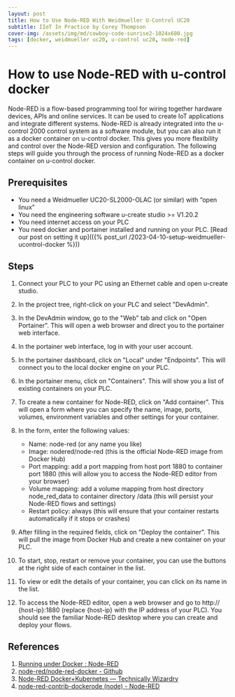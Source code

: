 ```yaml
---
layout: post
title: How to Use Node-RED With Weidmueller U-Control UC20
subtitle: IIoT In Practice by Corey Thompson
cover-img: /assets/img/md/cowboy-code-sunrise2-1024x680.jpg
tags: [docker, weidmueller uc20, u-control uc20, node-red]
---
```


# How to use Node-RED with u-control docker

Node-RED is a flow-based programming tool for wiring together hardware devices, APIs and online services. It can be used to create IoT applications and integrate different systems. Node-RED is already integrated into the u-control 2000 control system as a software module, but you can also run it as a docker container on u-control docker. This gives you more flexibility and control over the Node-RED version and configuration. The following steps will guide you through the process of running Node-RED as a docker container on u-control docker.

## Prerequisites

- You need a Weidmueller UC20-SL2000-OLAC (or similar) with “open linux”
- You need the engineering software u-create studio >= V1.20.2
- You need internet access on your PLC
- You need docker and portainer installed and running on your PLC. [Read our post on setting it up](({% post_url /2023-04-10-setup-weidmueller-ucontrol-docker %}))

## Steps

1. Connect your PLC to your PC using an Ethernet cable and open u-create studio.
2. In the project tree, right-click on your PLC and select "DevAdmin".
3. In the DevAdmin window, go to the "Web" tab and click on "Open Portainer". This will open a web browser and direct you to the portainer web interface.
4. In the portainer web interface, log in with your user account.
5. In the portainer dashboard, click on "Local" under "Endpoints". This will connect you to the local docker engine on your PLC.
6. In the portainer menu, click on "Containers". This will show you a list of existing containers on your PLC.
7. To create a new container for Node-RED, click on "Add container". This will open a form where you can specify the name, image, ports, volumes, environment variables and other settings for your container.
8. In the form, enter the following values:

    - Name: node-red (or any name you like)
    - Image: nodered/node-red (this is the official Node-RED image from Docker Hub)
    - Port mapping: add a port mapping from host port 1880 to container port 1880 (this will allow you to access the Node-RED editor from your browser)
    - Volume mapping: add a volume mapping from host directory node_red_data to container directory /data (this will persist your Node-RED flows and settings)
    - Restart policy: always (this will ensure that your container restarts automatically if it stops or crashes)

9. After filling in the required fields, click on "Deploy the container". This will pull the image from Docker Hub and create a new container on your PLC.
10. To start, stop, restart or remove your container, you can use the buttons at the right side of each container in the list.
11. To view or edit the details of your container, you can click on its name in the list.
12. To access the Node-RED editor, open a web browser and go to http:// {host-ip}:1880 (replace {host-ip} with the IP address of your PLC). You should see the familiar Node-RED desktop where you can create and deploy your flows.

## References

1. [Running under Docker : Node-RED](https://nodered.org/docs/getting-started/docker)
2. [node-red/node-red-docker - Github](https://github.com/node-red/node-red-docker)
3. [Node-RED Docker+Kubernetes — Technically Wizardry](https://www.technicallywizardry.com/node-red-docker-kubernetes/)
4. [node-red-contrib-dockerode (node) - Node-RED](https://flows.nodered.org/node/node-red-contrib-dockerode)